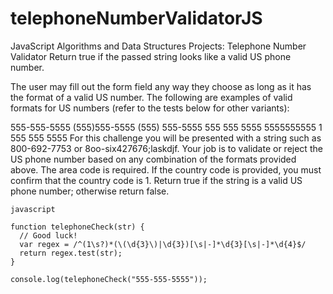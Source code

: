 # telephoneNumberValidatorJS
JavaScript Algorithms and Data Structures Projects: Telephone Number Validator
Return true if the passed string looks like a valid US phone number.

The user may fill out the form field any way they choose as long as it has the format of a valid US number. The following are examples of valid formats for US numbers (refer to the tests below for other variants):

555-555-5555
(555)555-5555
(555) 555-5555
555 555 5555
5555555555
1 555 555 5555
For this challenge you will be presented with a string such as 800-692-7753 or 8oo-six427676;laskdjf. Your job is to validate or reject the US phone number based on any combination of the formats provided above. The area code is required. If the country code is provided, you must confirm that the country code is 1. Return true if the string is a valid US phone number; otherwise return false.
```
javascript

function telephoneCheck(str) {
  // Good luck!
  var regex = /^(1\s?)*(\(\d{3}\)|\d{3})[\s|-]*\d{3}[\s|-]*\d{4}$/
  return regex.test(str);
}

console.log(telephoneCheck("555-555-5555"));
```
